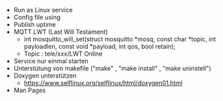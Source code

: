 * Run as Linux service 
* Config file using
* Publish uptime
* MQTT LWT (Last Will Testament)
    - int mosquitto_will_set(struct mosquitto *mosq, const char *topic, int payloadlen, const void *payload, int qos, bool retain);
    - Topic : tele/xxx/LWT Online
* Service nur einmal starten
* Unterstütung von makefile ("make" , "make install" , "make uninstell")
* Doxygen unterstützen
    - https://www.selflinux.org/selflinux/html/doxygen01.html
* Man Pages